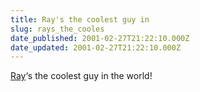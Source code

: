 ```yaml
---
title: Ray's the coolest guy in
slug: rays_the_cooles
date_published: 2001-02-27T21:22:10.000Z
date_updated: 2001-02-27T21:22:10.000Z
---
```


[Ray](http://themaxx.com/bits/)‘s the coolest guy in the world!
